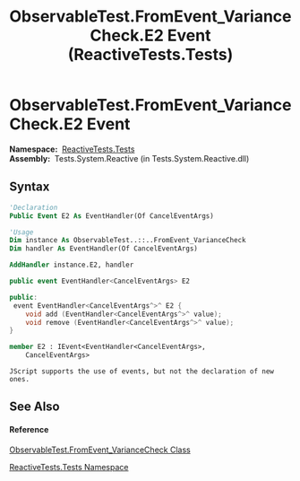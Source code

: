 ﻿---
title: ObservableTest.FromEvent_VarianceCheck.E2 Event (ReactiveTests.Tests)
TOCTitle: E2 Event
ms:assetid: E:ReactiveTests.Tests.ObservableTest.FromEvent_VarianceCheck.E2
ms:mtpsurl: https://msdn.microsoft.com/en-us/library/reactivetests.tests.observabletest.fromevent_variancecheck.e2(v=VS.103)
ms:contentKeyID: 36619249
ms.date: 06/28/2011
mtps_version: v=VS.103
f1_keywords:
- ReactiveTests.Tests.ObservableTest.FromEvent_VarianceCheck.E2
dev_langs:
- CSharp
- JScript
- VB
- FSharp
- c++
---

# ObservableTest.FromEvent\_VarianceCheck.E2 Event

**Namespace:**  [ReactiveTests.Tests](hh289046\(v=vs.103\).md)  
**Assembly:**  Tests.System.Reactive (in Tests.System.Reactive.dll)

## Syntax

``` vb
'Declaration
Public Event E2 As EventHandler(Of CancelEventArgs)
```

``` vb
'Usage
Dim instance As ObservableTest..::..FromEvent_VarianceCheck
Dim handler As EventHandler(Of CancelEventArgs)

AddHandler instance.E2, handler
```

``` csharp
public event EventHandler<CancelEventArgs> E2
```

``` c++
public:
 event EventHandler<CancelEventArgs^>^ E2 {
    void add (EventHandler<CancelEventArgs^>^ value);
    void remove (EventHandler<CancelEventArgs^>^ value);
}
```

``` fsharp
member E2 : IEvent<EventHandler<CancelEventArgs>,
    CancelEventArgs>
```

``` jscript
JScript supports the use of events, but not the declaration of new ones.
```

## See Also

#### Reference

[ObservableTest.FromEvent\_VarianceCheck Class](hh315336\(v=vs.103\).md)

[ReactiveTests.Tests Namespace](hh289046\(v=vs.103\).md)


